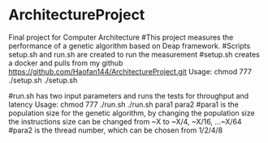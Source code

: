 # ArchitectureProject
Final project for Computer Architecture 
#This project measures the performance of a genetic algorithm based on Deap framework.
#Scripts setup.sh and run.sh are created to run the measurement
#setup.sh creates a docker and pulls from my github https://github.com/Haofan144/ArchitectureProject.git 
Usage:
chmod 777 ./setup.sh
./setup.sh 

#run.sh has two input parameters and runs the tests for throughput and latency
Usage:
chmod 777 ./run.sh
./run.sh para1 para2 
#para1 is the population size for the genetic algorithm, by changing the population size the instructions size can be changed from ~X to ~X/4, ~X/16, ...~X/64
#para2 is the thread number, which can be chosen from 1/2/4/8
